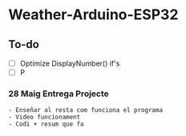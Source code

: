 # Weather-Arduino-ESP32

## To-do
- [ ] Optimize DisplayNumber() if's
- [ ] P

### 28 Maig Entrega Projecte
    - Enseñar al resta com funciona el programa
    - Video funcionament
    - Codi + resum que fa